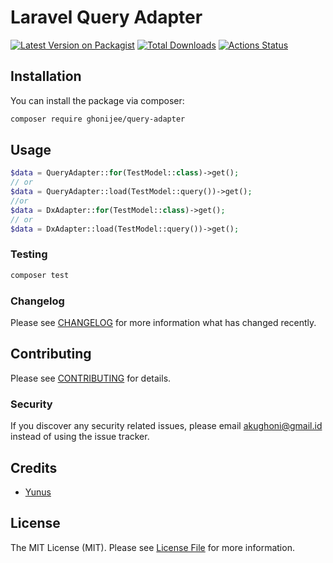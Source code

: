 # Laravel Query Adapter

[![Latest Version on Packagist](https://img.shields.io/packagist/v/ghonijee/laravel-query-adapter.svg?style=flat-square)](https://packagist.org/packages/ghonijee/query-adapter)
[![Total Downloads](https://img.shields.io/packagist/dt/ghonijee/laravel-query-adapter.svg?style=flat-square)](https://packagist.org/packages/ghonijee/query-adapter)
[![Actions Status](https://github.com/ghonijee/laravel-query-adapter/actions/workflows/main.yml/badge.svg)](https://github.com/ghonijee/laravel-query-adapter/actions)

## Installation

You can install the package via composer:

```bash
composer require ghonijee/query-adapter
```

## Usage

```php
$data = QueryAdapter::for(TestModel::class)->get();
// or
$data = QueryAdapter::load(TestModel::query())->get();
//or
$data = DxAdapter::for(TestModel::class)->get();
// or
$data = DxAdapter::load(TestModel::query())->get();
```

### Testing

```bash
composer test
```

### Changelog

Please see [CHANGELOG](CHANGELOG.md) for more information what has changed recently.

## Contributing

Please see [CONTRIBUTING](CONTRIBUTING.md) for details.

### Security

If you discover any security related issues, please email akughoni@gmail.id instead of using the issue tracker.

## Credits

-   [Yunus](https://github.com/ghonijee)

## License

The MIT License (MIT). Please see [License File](LICENSE.md) for more information.
